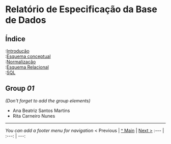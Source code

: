 # Relatório de Especificação da Base de Dados

## Índice

:[Introdução](rebd01.md)  
:[Esquema conceptual](rebd02.md)  
:[Normalização](rebd03.md)  
:[Esquema Relacional](rebd04.md)  
:[SQL](rebd05.md)  
 

## Group _01_

_(Don't forget to add the group elements)_

* Ana Beatriz Santos Martins 
* Rita Carneiro Nunes

---
_You can add a footer menu for navigation_ 
< Previous | [^ Main](/../../) | [Next >](rebd01.md)
:--- | :---: | ---: 
